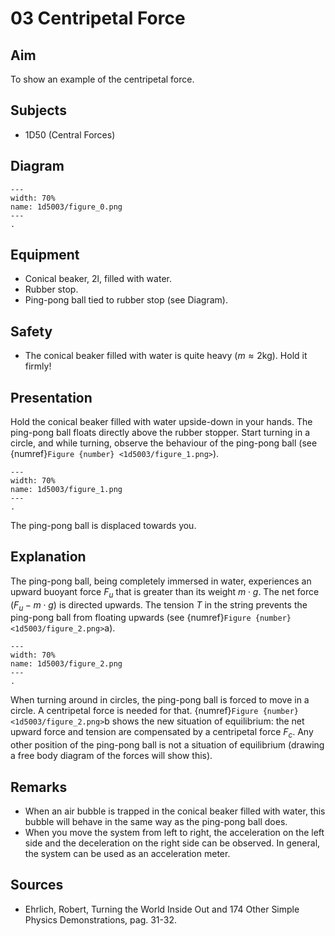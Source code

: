 # 03 Centripetal Force 
    
## Aim   
To show an example of the centripetal force.   
  
## Subjects   
* 1D50 (Central Forces)   

## Diagram
   
```{figure} figures/figure_0.png  
---  
width: 70%  
name: 1d5003/figure_0.png  
---  
. 
```     
  
## Equipment   
 *  Conical beaker, $2 \text{l}$, filled with water. 
 *  Rubber stop. 
 *  Ping-pong ball tied to rubber stop (see Diagram).   
  
## Safety   
 
 *  The conical beaker filled with water is quite heavy ($m \approx 2\text{kg}$). Hold it firmly!
     
  
## Presentation   
 Hold the conical beaker filled with water upside-down in your hands. The ping-pong ball floats directly above the rubber stopper. Start turning in a circle, and while turning, observe the behaviour of the ping-pong ball (see {numref}`Figure {number} <1d5003/figure_1.png>`). 

```{figure} figures/figure_1.png  
---  
width: 70%  
name: 1d5003/figure_1.png  
---  
. 
```

The ping-pong ball is displaced towards you.    
  
## Explanation   
The ping-pong ball, being completely immersed in water, experiences an upward buoyant force $F_u$ that is greater than its weight $m \cdot g$. The net force ($F_u - m \cdot g$) is directed upwards. The tension $T$ in the string prevents the ping-pong ball from floating upwards (see {numref}`Figure {number} <1d5003/figure_2.png>`a).


```{figure} figures/figure_2.png  
---  
width: 70%  
name: 1d5003/figure_2.png  
---  
.
```
  
When turning around in circles, the ping-pong ball is forced to move in a circle. A centripetal force is needed for that. {numref}`Figure {number} <1d5003/figure_2.png>`b shows the new situation of equilibrium: the net upward force and tension are compensated by a centripetal force $F_{c}$. Any other position of the ping-pong ball is not a situation of equilibrium (drawing a free body diagram of the forces will show this).

## Remarks
 *  When an air bubble is trapped in the conical beaker filled with water, this bubble will behave in the same way as the ping-pong ball does. 
 *  When you move the system from left to right, the acceleration on the left side and the deceleration on the right side can be observed. In general, the system can be used as an acceleration meter.
     
  
## Sources
 *  Ehrlich, Robert, Turning the World Inside Out and 174 Other Simple Physics Demonstrations, pag. 31-32.
  
